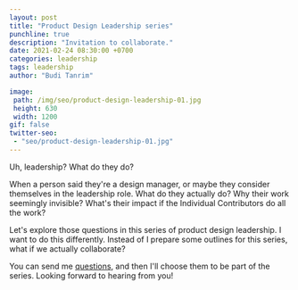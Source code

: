 ```yaml
---
layout: post
title: "Product Design Leadership series"
punchline: true
description: "Invitation to collaborate."
date: 2021-02-24 08:30:00 +0700
categories: leadership
tags: leadership
author: "Budi Tanrim"

image:
 path: /img/seo/product-design-leadership-01.jpg
 height: 630
 width: 1200
gif: false
twitter-seo: 
 - "seo/product-design-leadership-01.jpg"
---
```


Uh, leadership? What do they do?

When a person said they're a design manager, or maybe they consider themselves in the leadership role. What do they actually do? Why their work seemingly invisible? What's their impact if the Individual Contributors do all the work?

Let's explore those questions in this series of product design leadership.
I want to do this differently. Instead of I prepare some outlines for this series, what if we actually collaborate?

You can send me <a href="mailto:hi.buditanrim@gmail.com?subject=Product Design Leadership">questions</a>, and then I'll choose them to be part of the series. Looking forward to hearing from you!